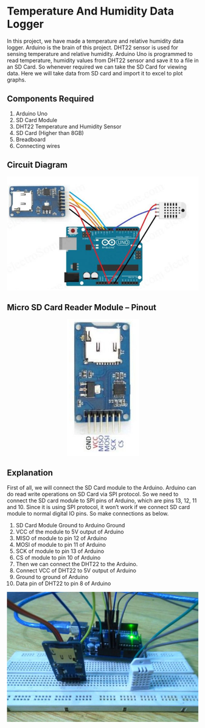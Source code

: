 # Temperature And Humidity Data Logger

In this project, we have made a temperature and relative humidity data logger. Arduino is the brain of this project. DHT22 sensor is used for sensing temperature and relative humidity. Arduino Uno is programmed to read temperature, humidity values from DHT22 sensor and save it to a file in an SD Card. So whenever required we can take the SD Card for viewing data. Here we will take data from SD card and import it to excel to plot graphs.

## Components Required

1. Arduino Uno
2. SD Card Module
3. DHT22 Temperature and Humidity Sensor
4. SD Card (Higher than 8GB)
5. Breadboard
6. Connecting wires

## Circuit Diagram

<p align='center' ><img src=/images/c.PNG></p>


## Micro SD Card Reader Module – Pinout

<p align='center' ><img src=/images/2.PNG></p>


## Explanation

First of all, we will connect the SD Card module to the Arduino. Arduino can do read write operations on SD Card via SPI protocol. So we need to connect the SD card module to SPI pins of Arduino, which are pins 13, 12, 11 and 10. Since it is using SPI protocol, it won’t work if we connect SD card module to normal digital IO pins. So make connections as below.

1. SD Card Module Ground to Arduino Ground
2. VCC of the module to 5V output of Arduino
3. MISO of module to pin 12 of Arduino
4. MOSI of module to pin 11 of Arduino
5. SCK of module to pin 13 of Arduino
6. CS of module to pin 10 of Arduino
7. Then we can connect the DHT22 to the Arduino.
8. Connect VCC of DHT22 to 5V output of Arduino
9. Ground to ground of Arduino
10. Data pin of DHT22 to pin 8 of Arduino

<p align='center' ><img src=/images/3.PNG></p>


